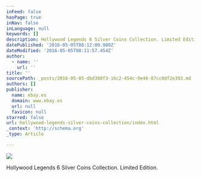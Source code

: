 ```yaml
---
inFeed: false
hasPage: true
inNav: false
inLanguage: null
keywords: []
description: Hollywood Legends 6 Silver Coins Collection. Limited Edition.
datePublished: '2016-05-05T08:12:00.989Z'
dateModified: '2016-05-05T08:11:57.454Z'
author:
  - name: ''
    url: ''
title: ''
sourcePath: _posts/2016-05-05-dbd388f3-16c2-454c-9e46-87cc0df2e393.md
authors: []
publisher:
  name: ebay.es
  domain: www.ebay.es
  url: null
  favicon: null
starred: false
url: hollywood-legends-silver-coins-collection/index.html
_context: 'http://schema.org'
_type: Article

---
```

![](https://s3-us-west-2.amazonaws.com/the-grid-img/p/2cea968a07e5a032de102d6e06afb61f0d053fe5.jpg)

Hollywood Legends 6 Silver Coins Collection. Limited Edition.